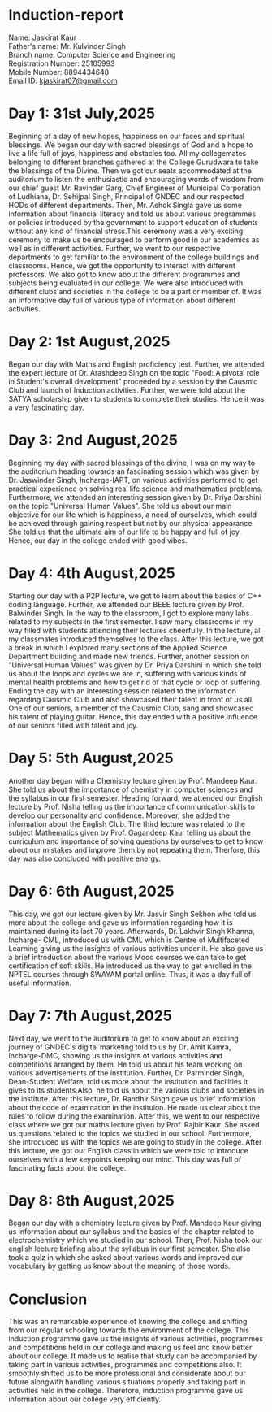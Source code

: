 # Induction-report
Name: Jaskirat Kaur
<br>Father's name: Mr. Kulvinder Singh
<br>Branch name: Computer Science and Engineering
<br>Registration Number: 25105993
<br>Mobile Number: 8894434648
<br>Email ID: kjaskirat07@gmail.com
# Day 1: 31st July,2025
Beginning of a day of new hopes, happiness on our faces and spiritual blessings. We began our day with sacred blessings of God and a hope to live a life full of joys, happiness and obstacles too. All my collegemates belonging to different branches gathered at the College Gurudwara to take the blessings of the Divine. Then we got our seats accommodated at the auditorium to listen the enthusiastic and encouraging words of wisdom from our chief guest Mr. Ravinder Garg, Chief Engineer of Municipal Corporation of Ludhiana, Dr. Sehijpal Singh, Principal of GNDEC and our respected HODs of different departments. Then, Mr. Ashok Singla gave us some information about financial literacy and told us about various programmes or policies introduced by the government to support education of students without any kind of financial stress.This ceremony was a very exciting ceremony to make us be encouraged to perform good in our academics as well as in different activities. Further, we went to our respective departments to get familiar to the environment of the college buildings and classrooms. Hence, we got the opportunity to interact with different professors. We also got to know about the different programmes and subjects being evaluated in our college. We were also introduced with different clubs and societies in the college to be a part or member of. It was an informative day full of various type of information about different activities.
# Day 2: 1st August,2025
Began our day with Maths and English proficiency test. Further, we attended the expert lecture of Dr. Arashdeep Singh on the topic "Food: A pivotal role in Student's overall development" proceeded by a session by the Causmic Club and launch of Induction activities. Further, we were told about the SATYA scholarship given to students to complete their studies. Hence it was a very fascinating day.
# Day 3: 2nd August,2025
Beginning my day with sacred blessings of the divine, I was on my way to the auditorium heading towards an fascinating session which was given by Dr. Jaswinder Singh, Incharge-IAPT, on various activities performed to get practical experience on solving real life science and mathematics problems. Furthermore, we attended an interesting session given by Dr. Priya Darshini on the topic "Universal Human Values". She told us about our main objective for our life which is happiness, a need of ourselves, which could be achieved through gaining respect but not by our physical appearance. She told us that the ultimate aim of our life to be happy and full of joy. Hence, our day in the college ended with good vibes.
# Day 4: 4th August,2025
Starting our day with a P2P lecture, we got to learn about the basics of C++ coding language. Further, we attended our BEEE lecture given by Prof. Balwinder Singh. In the way to the classroom, I got to explore many labs related to my subjects in the first semester. I saw many classrooms in my way filled with students attending their lectures cheerfully. In the lecture, all my classmates introduced themselves to the class. After this lecture, we got a break in which I explored many sections of the Applied Science Department building and made new friends. Further, another session on "Universal Human Values" was given by Dr. Priya Darshini in which she told us about the loops and cycles we are in, suffering with various kinds of mental health problems and how to get rid of that cycle or loop of suffering. Ending the day with an interesting session related to the information regarding Causmic Club and also showcased their talent in front of us all. One of our seniors, a member of the Causmic Club, sang and showcased his talent of playing guitar. Hence, this day ended with a positive influence of our seniors filled with talent and joy.
# Day 5: 5th August,2025
Another day began with a Chemistry lecture given by Prof. Mandeep Kaur. She told us about the importance of chemistry in computer sciences and the syllabus in our first semester. Heading forward, we attended our English lecture by Prof. Nisha telling us the importance of communication skills to develop our personality and confidence. Moreover, she added the information about the English Club. The third lecture was related to the subject Mathematics given by Prof. Gagandeep Kaur telling us about the curriculum and importance of solving questions by ourselves to get to know about our mistakes and improve them by not repeating them. Therfore, this day was also concluded with positive energy.
# Day 6: 6th August,2025
This day, we got our lecture given by Mr. Jasvir Singh Sekhon who told us more about the college and gave us information regarding how it is maintained during its last 70 years. Afterwards, Dr. Lakhvir Singh Khanna, Incharge- CML, introduced us with CML which is Centre of Multifaceted Learning giving us the insights of various activities under it. He also gave us a brief introduction about the various Mooc courses we can take to get certification of soft skills. He introduced us the way to get enrolled in the NPTEL courses through SWAYAM portal online. Thus, it was a day full of useful information.
# Day 7: 7th August,2025
Next day, we went to the auditorium to get to know about an exciting journey of GNDEC's digital marketing told to us by Dr. Amit Kamra, Incharge-DMC, showing us the insights of various activities and competitions arranged by them. He told us about his team working on various advertisements of the institution. Further, Dr. Parminder Singh, Dean-Student Welfare, told us more about the institution and facilities it gives to its students.Also, he told us about the various clubs and societies in the institute. After this lecture, Dr. Randhir Singh gave us brief information about the code of examination in the instituion. He made us clear about the rules to follow during the examination. After this, we went to our respective class where we got our maths lecture given by Prof. Rajbir Kaur. She asked us questions related to the topics we studied in our school. Furthermore, she introduced us with the topics we are going to study in the college. After this lecture, we got our English class in which we were told to introduce ourselves with a few keypoints keeping our mind. This day was full of fascinating facts about the college.
# Day 8: 8th August,2025
Began our day with a chemistry lecture given by Prof. Mandeep Kaur giving us information about our syllabus and the basics of the chapter related to electrochemistry which we studied in our school. Then, Prof. Nisha took our english lecture briefing about the syllabus in our first semester. She also took a quiz in which she asked about various words and improved our vocabulary by getting us know about the meaning of those words.
# Conclusion
This was an remarkable experience of knowing the college and shifting from our regular schooling towards the environment of the college. This induction programme gave us the insights of various activities, programmes and competitions held in our college and making us feel and know better about our college. It made us to realise that study can be accompanied by taking part in various activities, programmes and competitions also. It smoothly shifted us to be more professional and considerate about our future alongwith handling various situations properly and taking part in activities held in the college. Therefore, induction programme gave us information about our college very efficiently.
